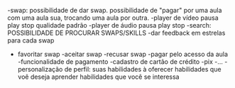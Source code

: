 -swap: possibilidade de dar swap. possibilidade de "pagar" por uma aula com uma aula sua, trocando uma aula por outra.
-player de vídeo
  pausa
  play
  stop
  qualidade padrão
-player de áudio
  pausa
  play
  stop
-search: POSSIBILIDADE DE PROCURAR SWAPS/SKILLS
-dar feedback em estrelas para cada swap
- favoritar swap
-aceitar swap
-recusar swap
-pagar pelo acesso da aula
  -funcionalidade de pagamento
    -cadastro de cartão de crédito
    -pix
    -...
-personalização de perfil:
  suas habilidades à oferecer
  habilidades que voê deseja aprender
  habilidades que você se interessa
